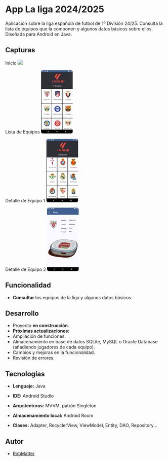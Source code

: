 
# App La liga 2024/2025

Aplicación sobre la liga española de futbol de 1º División 24/25.
Consulta la lista de equipos que la componen y algunos datos básicos sobre ellos.
Diseñada para Android en Java.



## Capturas
Inicio
 <img src="app/src/main/capturas/Captura1.png"  width="100" >

Lista de Equipos
 <img src="app/src/main/capturas/Captura2.png"  width="100" >

Detalle de Equipo 1
 <img src="app/src/main/capturas/Captura3.png"  width="100" >

Detalle de Equipo 2
 <img src="app/src/main/capturas/Captura4.png"  width="100" >






## Funcionalidad

- **Consultar** los equipos de la liga y algunos datos básicos.







## Desarrollo

- Proyecto **en construcción.**
- **Próximas actualizaciones:** 
- Ampliación de funciones.
- Almacenamiento en base de datos SQLite, MySQL o Oracle Database (añadiendo jugadores de cada equipo). 
- Cambios y mejoras en la funcionalidad. 
- Revisión de errores.

## Tecnologías

- **Lenguaje:** Java

- **IDE:** Android Studio

- **Arquitecturas:** MVVM,  patrón Singleton

- **Almacenamiento local:** Android Room

- **Clases:**  Adapter, RecyclerView, ViewModel, Entity, DAO, Repository...











## Autor

- [RobMatter](https:/https://github.com/RobMatter/)

